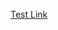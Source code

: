 [---]: #

[title: "Tutorial 1 on Relevant Topic in Your Field"]: #

[collection: talks]: #

[type: "Tutorial"]: #

[permalink: /talks/2013-03-01-tutorial-1]: #

[venue: "UC-Berkeley Institute for Testing Science"]: #

[date: 2013-03-01]: #

[location: "Berkeley CA, USA"]: #

[---]: #

[Test Link](http://exampleurl.com)

[This is a description of your tutorial, note the different field in type. This is a markdown files that can be all markdown-ified like any other post. Yay markdown!]: #
